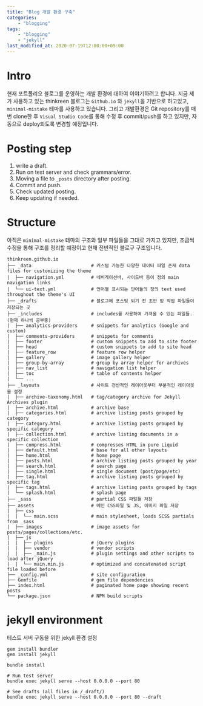 ```yaml
---
title: "Blog 개발 환경 구축"
categories: 
    - "blogging"
tags:
    - "blogging"
    - "jekyll"
last_modified_at: 2020-07-19T12:00:00+09:00
---
```



# Intro
현재 포트폴리오 블로그를 운영하는 개발 환경에 대하여 이야기하려고 합니다.
지금 제가 사용하고 있는 thinkreen 블로그는 `Github.io` 와 `jekyll`을 기반으로 하고있고, `minimal-mistake` 테마를 사용하고 있습니다.
그리고 개발환경은 Git repository를 매번 clone한 후 `Visual Studio Code`를 통해 수정 후 commit/push를 하고 있지만, 자동으로 deploy되도록 변경할 예정입니다.


# Posting step
1. write a draft.
2. Run on test server and check grammars/error.
3. Moving a file to `_posts` directory after posting.
4. Commit and push.
5. Check updated posting.
6. Keep updating if needed.


# Structure
아직은 `minimal-mistake` 테마의 구조와 일부 파일들을 그대로 가지고 있지만, 조금씩 수정을 통해 구조를 정리할 예정이고 현재 전반적인 블로구 구조입니다.

```
thinkreen.github.io
├── _data                      # 커스텀 가능한 다양한 데이터 파일 존재 data files for customizing the theme
|  ├── navigation.yml          # 네비게이션바, 사이드바 등이 정의 main navigation links
|  └── ui-text.yml             # 언어별 표시되는 단어들의 정의 text used throughout the theme's UI
├── _drafts                    # 블로그에 포스팅 되기 전 초안 밑 작업 파일들이 저장되는 곳
├── _includes                  # includes를 사용하여 가져올 수 있는 파일들. (현재 하나씩 공부중)
|  ├── analytics-providers     # snippets for analytics (Google and custom)
|  ├── comments-providers      # snippets for comments
|  ├── footer                  # custom snippets to add to site footer
|  ├── head                    # custom snippets to add to site head
|  ├── feature_row             # feature row helper
|  ├── gallery                 # image gallery helper
|  ├── group-by-array          # group by array helper for archives
|  ├── nav_list                # navigation list helper
|  ├── toc                     # table of contents helper
|  └── ...
├── _layouts                   # 사이트 전반적인 레이아웃부터 부분적인 레이아웃을 설정
|  ├── archive-taxonomy.html   # tag/category archive for Jekyll Archives plugin
|  ├── archive.html            # archive base
|  ├── categories.html         # archive listing posts grouped by category
|  ├── category.html           # archive listing posts grouped by specific category
|  ├── collection.html         # archive listing documents in a specific collection
|  ├── compress.html           # compresses HTML in pure Liquid
|  ├── default.html            # base for all other layouts
|  ├── home.html               # home page
|  ├── posts.html              # archive listing posts grouped by year
|  ├── search.html             # search page
|  ├── single.html             # single document (post/page/etc)
|  ├── tag.html                # archive listing posts grouped by specific tag
|  ├── tags.html               # archive listing posts grouped by tags
|  └── splash.html             # splash page
├── _sass                      # partial CSS 파일들 저장
├── assets                     # 메인 CSS파일 및 JS, 이미지 파일 저장
|  ├── css
|  |  └── main.scss            # main stylesheet, loads SCSS partials from _sass
|  ├── images                  # image assets for posts/pages/collections/etc.
|  ├── js
|  |  ├── plugins              # jQuery plugins
|  |  ├── vendor               # vendor scripts
|  |  ├── _main.js             # plugin settings and other scripts to load after jQuery
|  |  └── main.min.js          # optimized and concatenated script file loaded before
├── _config.yml                # site configuration
├── Gemfile                    # gem file dependencies
├── index.html                 # paginated home page showing recent posts
└── package.json               # NPM build scripts

```


# jekyll environment
테스트 서버 구동을 위한 jekyll 환경 설정

```
gem install bundler
gem install jekyll

bundle install

# Run test server
bundle exec jekyll serve --host 0.0.0.0 --port 80

# See drafts (all files in /_draft/)
bundle exec jekyll serve --host 0.0.0.0 --port 80 --draft
```
